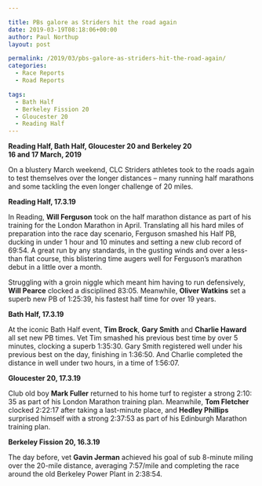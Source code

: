 ```yaml
---

title: PBs galore as Striders hit the road again
date: 2019-03-19T08:18:06+00:00
author: Paul Northup
layout: post

permalink: /2019/03/pbs-galore-as-striders-hit-the-road-again/
categories:
  - Race Reports
  - Road Reports

tags:
  - Bath Half
  - Berkeley Fission 20
  - Gloucester 20
  - Reading Half
---
```

**Reading Half, Bath Half, Gloucester 20 and** **Berkeley 20  
16 and 17 March, 2019**

On a blustery March weekend, CLC Striders athletes took to the roads again to test themselves over the longer distances – many running half marathons and some tackling the even longer challenge of 20 miles.

**Reading Half, 17.3.19**

In Reading, **Will Ferguson** took on the half marathon distance as part of his training for the London Marathon in April. Translating all his hard miles of preparation into the race day scenario, Ferguson smashed his Half PB, ducking in under 1 hour and 10 minutes and setting a new club record of 69:54. A great run by any standards, in the gusting winds and over a less-than flat course, this blistering time augers well for Ferguson’s marathon debut in a little over a month.

Struggling with a groin niggle which meant him having to run defensively, **Will Pearce** clocked a disciplined 83:05. Meanwhile, **Oliver Watkins** set a superb new PB of 1:25:39, his fastest half time for over 19 years.

**Bath Half, 17.3.19**

At the iconic Bath Half event, **Tim Brock**, **Gary Smith** and **Charlie Haward** all set new PB times. Vet Tim smashed his previous best time by over 5 minutes, clocking a superb 1:35:30. Gary Smith registered well under his previous best on the day, finishing in 1:36:50. And Charlie completed the distance in well under two hours, in a time of 1:56:07.

**Gloucester 20, 17.3.19**

Club old boy **Mark Fuller** returned to his home turf to register a strong 2:10: 35 as part of his London Marathon training plan. Meanwhile, **Tom Fletcher** clocked 2:22:17 after taking a last-minute place, and **Hedley Phillips** surprised himself with a strong 2:37:53 as part of his Edinburgh Marathon training plan.

**Berkeley Fission 20, 16.3.19**

The day before, vet **Gavin Jerman** achieved his goal of sub 8-minute miling over the 20-mile distance, averaging 7:57/mile and completing the race around the old Berkeley Power Plant in 2:38:54.